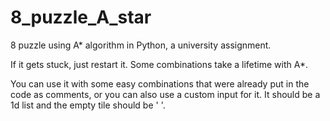 # 8_puzzle_A_star
8 puzzle using A* algorithm in Python, a university assignment.

If it gets stuck, just restart it. Some combinations take a lifetime with A*.

You can use it with some easy combinations that were already put in the code as
comments, or you can also use a custom input for it. It should be a 1d list and the empty tile should be ' '.
